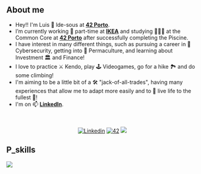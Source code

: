 ## About me

- Hey!! I'm Luis 👋 lde-sous at [**42 Porto**](https://www.42porto.com).
- I’m currently working 💼 part-time at [**IKEA**](https://www.ikea.pt) and studying 👨🏻‍💻 at the Common Core at [**42 Porto**](https://www.42porto.com) after successfully completing the Piscine.
- I have interest in many different things, such as pursuing a career in 👾 Cybersecurity, getting into 🌿 Permaculture, and learning about Investment 🏛️ and Finance!
- I love to practice ⚔️ Kendo, play 🕹️ Videogames, go for a hike 🏞 and do some climbing!
- I'm aiming to be a little bit of a 🛠️ "jack-of-all-trades", having many experiences that allow me to adapt more easily and to 🌱 live life to the fullest 🌲!
- I'm on 📫 [**LinkedIn**](https://www.linkedin.com/in/lubupereira/).

<!---
SMALL ICONS
--->
<br/>
<p align="center">
<a href='https://www.linkedin.com/in/lubupereira/' target="_blank"><img alt='Linkedin' src='https://img.shields.io/badge/LinkedIn-100000?style=flat-square&logo=Linkedin&logoColor=white&labelColor=0A66C2&color=0A66C2'/></a>
</a>
<a href='https://profile.intra.42.fr/users/lde-sous' target="_blank"><img alt='42' src='https://img.shields.io/badge/Porto-100000?style=flat-square&logo=42&logoColor=white&labelColor=000000&color=000000'/></a>
</a>
<img src="https://komarev.com/ghpvc/?username=lubuper&style=flat-square&color=blue"></a>
</a>
</p>

<!---
BIG ICONS
--->
## P_skills
<p align="left">
  <a href="https://skillicons.dev">
    <img src="https://skillicons.dev/icons?i=c,html,css,python,mysql,git,github,bash,linux,vim,vscode" />
  </a>
</p>
